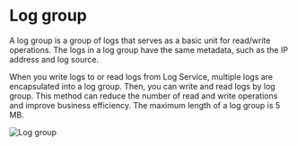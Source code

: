 # Log group

A log group is a group of logs that serves as a basic unit for read/write operations. The logs in a log group have the same metadata, such as the IP address and log source.

When you write logs to or read logs from Log Service, multiple logs are encapsulated into a log group. Then, you can write and read logs by log group. This method can reduce the number of read and write operations and improve business efficiency. The maximum length of a log group is 5 MB.

![Log group](https://static-aliyun-doc.oss-accelerate.aliyuncs.com/assets/img/en-US/9248025261/p2377.png)

